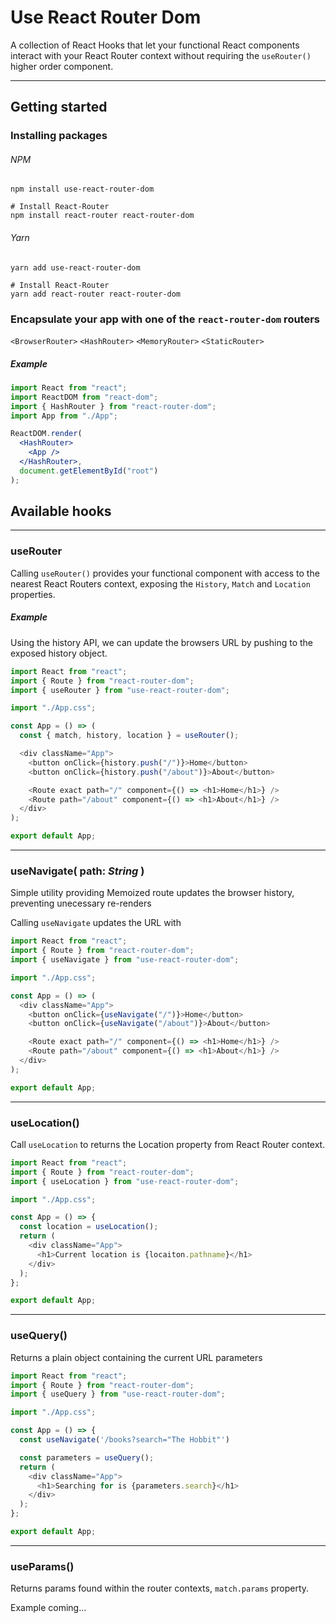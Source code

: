 # Use React Router Dom

A collection of React Hooks that let your functional React components interact with your React Router context without requiring the `useRouter()` higher order component.

---

## Getting started

### Installing packages

###### NPM

```
npm install use-react-router-dom

# Install React-Router
npm install react-router react-router-dom
```

###### Yarn

```
yarn add use-react-router-dom

# Install React-Router
yarn add react-router react-router-dom
```

### Encapsulate your app with one of the `react-router-dom` routers

`<BrowserRouter>` `<HashRouter>` `<MemoryRouter>` `<StaticRouter>`

##### Example

```jsx
import React from "react";
import ReactDOM from "react-dom";
import { HashRouter } from "react-router-dom";
import App from "./App";

ReactDOM.render(
  <HashRouter>
    <App />
  </HashRouter>,
  document.getElementById("root")
);
```
## Available hooks
---
### useRouter

Calling `useRouter()` provides your functional component with access to the nearest React Routers context, exposing the `History`, `Match` and `Location` properties.

##### Example

Using the history API, we can update the browsers URL by pushing to the exposed history object.

```javascript
import React from "react";
import { Route } from "react-router-dom";
import { useRouter } from "use-react-router-dom";

import "./App.css";

const App = () => (
  const { match, history, location } = useRouter();

  <div className="App">
    <button onClick={history.push("/")}>Home</button>
    <button onClick={history.push("/about")}>About</button>

    <Route exact path="/" component={() => <h1>Home</h1>} />
    <Route path="/about" component={() => <h1>About</h1>} />
  </div>
);

export default App;
```

---

### useNavigate( path: _String_ )

Simple utility providing Memoized route updates the browser history, preventing unecessary re-renders

Calling `useNavigate` updates the URL with

```javascript
import React from "react";
import { Route } from "react-router-dom";
import { useNavigate } from "use-react-router-dom";

import "./App.css";

const App = () => (
  <div className="App">
    <button onClick={useNavigate("/")}>Home</button>
    <button onClick={useNavigate("/about")}>About</button>

    <Route exact path="/" component={() => <h1>Home</h1>} />
    <Route path="/about" component={() => <h1>About</h1>} />
  </div>
);

export default App;
```

---

### useLocation()

Call `useLocation` to returns the Location property from React Router context.

```javascript
import React from "react";
import { Route } from "react-router-dom";
import { useLocation } from "use-react-router-dom";

import "./App.css";

const App = () => {
  const location = useLocation();
  return (
    <div className="App">
      <h1>Current location is {locaiton.pathname}</h1>
    </div>
  );
};

export default App;
```

---

### useQuery()

Returns a plain object containing the current URL parameters

```javascript
import React from "react";
import { Route } from "react-router-dom";
import { useQuery } from "use-react-router-dom";

import "./App.css";

const App = () => {
  const useNavigate('/books?search="The Hobbit"')

  const parameters = useQuery();
  return (
    <div className="App">
      <h1>Searching for is {parameters.search}</h1>
    </div>
  );
};

export default App;
```

---

### useParams()

Returns params found within the router contexts, `match.params` property.

Example coming...
